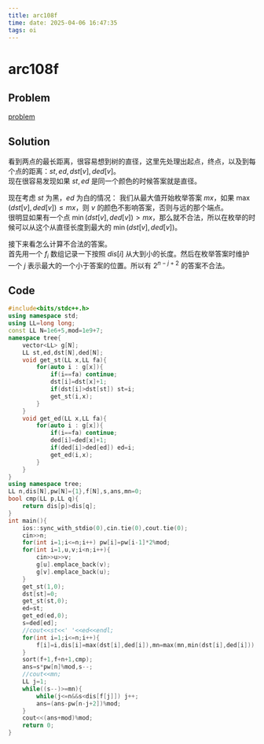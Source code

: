 ```yaml
---
title: arc108f
time: date: 2025-04-06 16:47:35
tags: oi
---
```

# arc108f
## Problem
[problem](https://atcoder.jp/contests/arc108/tasks/arc108_f)

## Solution
看到两点的最长距离，很容易想到树的直径，这里先处理出起点，终点，以及到每个点的距离：$st,ed,dst[v],ded[v]$。\
现在很容易发现如果 $st,ed$ 是同一个颜色的时候答案就是直径。

现在考虑 $st$ 为黑，$ed$ 为白的情况：
我们从最大值开始枚举答案 $mx$，如果 $\max(dst[v],ded[v])\le mx$，则 $v$ 的颜色不影响答案，否则与远的那个端点。\
很明显如果有一个点 $\min(dst[v],ded[v])> mx$，那么就不合法，所以在枚举的时候可以从这个从直径长度到最大的 $\min(dst[v],ded[v])$。

接下来看怎么计算不合法的答案。\
首先用一个 $f_i$ 数组记录一下按照 $dis[i]$ 从大到小的长度。然后在枚举答案时维护一个 $j$ 表示最大的一个小于答案的位置。所以有 $2^{n-j+2}$ 的答案不合法。

## Code
~~~cpp
#include<bits/stdc++.h>
using namespace std;
using LL=long long;
const LL N=1e6+5,mod=1e9+7;
namespace tree{
    vector<LL> g[N];
    LL st,ed,dst[N],ded[N];
    void get_st(LL x,LL fa){
        for(auto i : g[x]){
            if(i==fa) continue;
            dst[i]=dst[x]+1;
            if(dst[i]>dst[st]) st=i;
            get_st(i,x);
        }
    }
    void get_ed(LL x,LL fa){
        for(auto i : g[x]){
            if(i==fa) continue;
            ded[i]=ded[x]+1;
            if(ded[i]>ded[ed]) ed=i;
            get_ed(i,x);
        }
    }
}
using namespace tree;
LL n,dis[N],pw[N]={1},f[N],s,ans,mn=0;
bool cmp(LL p,LL q){
    return dis[p]>dis[q];
}
int main(){
	ios::sync_with_stdio(0),cin.tie(0),cout.tie(0);
    cin>>n;
    for(int i=1;i<=n;i++) pw[i]=pw[i-1]*2%mod;
    for(int i=1,u,v;i<n;i++){
        cin>>u>>v;
        g[u].emplace_back(v);
        g[v].emplace_back(u);
    }
    get_st(1,0);
    dst[st]=0;
    get_st(st,0);
    ed=st;
    get_ed(ed,0);
    s=ded[ed];
    //cout<<st<<' '<<ed<<endl;
    for(int i=1;i<=n;i++){
        f[i]=i,dis[i]=max(dst[i],ded[i]),mn=max(mn,min(dst[i],ded[i]));
    }
    sort(f+1,f+n+1,cmp);
    ans=s*pw[n]%mod,s--;
    //cout<<mn;
    LL j=1;
    while((s--)>=mn){
        while(j<=n&&s<dis[f[j]]) j++;
		ans=(ans-pw[n-j+2])%mod;
    }
    cout<<(ans+mod)%mod;
    return 0;
}
~~~
